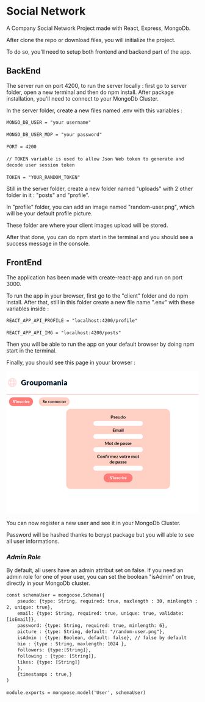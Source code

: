 
# Social Network

A Company Social Network Project made with React, Express, MongoDb.

After clone the repo or download files, you will initialize the project.

To do so, you'll need to setup both frontend and backend part of the app.

## BackEnd ##

The server run on port 4200, to run the server locally : 
first go to server folder, open a new terminal and then do npm install.
After package installation, you'll need to connect to your MongoDb Cluster.

In the server folder, create a new files named .env with this variables : 
``` 
MONGO_DB_USER = "your username"

MONGO_DB_USER_MDP = "your password"

PORT = 4200

// TOKEN variable is used to allow Json Web token to generate and decode user session token

TOKEN = "YOUR_RANDOM_TOKEN"

```

Still in the server folder, create a new folder named "uploads" with 2 other folder in it : "posts" and "profile".

In "profile" folder, you can add an image named "random-user.png", which will be your default profile picture.

These folder are where your client images upload will be stored.

After that done, you can do npm start in the terminal and you should see a success message in the console.

## FrontEnd ##

The application has been made with create-react-app and run on port 3000.

To run the app in your browser, first go to the "client" folder and do npm install.
After that, still in this folder create a new file name ".env" with these variables inside :

``` 
REACT_APP_API_PROFILE = "localhost:4200/profile"

REACT_APP_API_IMG = "localhost:4200/posts"
```

Then you will be able to run the app on your default browser by doing npm start in the terminal.

Finally, you should see this page in youur browser :

![Connection Interface](register.png?raw=true "Connection")

You can now register a new user and see it in your MongoDb Cluster.

Password will be hashed thanks to bcrypt package but you will able to see all user informations.

### *Admin Role* ###

By default, all users have an admin attribut set on false.
If you need an admin role for one of your user, you can set the boolean "isAdmin" on true,
directly in your MongoDb cluster.

```
const schemaUser = mongoose.Schema({
    pseudo: {type: String, required: true, maxlength : 30, minlength : 2, unique: true},
    email: {type: String, required: true, unique: true, validate: [isEmail]},
    password: {type: String, required: true, minlength: 6},
    picture : {type: String, default: "/random-user.png"},
    isAdmin : {type: Boolean, default: false}, // false by default
    bio : {type : String, maxlength: 1024 },
    followers: {type:[String]},
    following : {type: [String]},
    likes: {type: [String]}
    },
    {timestamps : true,}
)

module.exports = mongoose.model('User', schemaUser)
```
